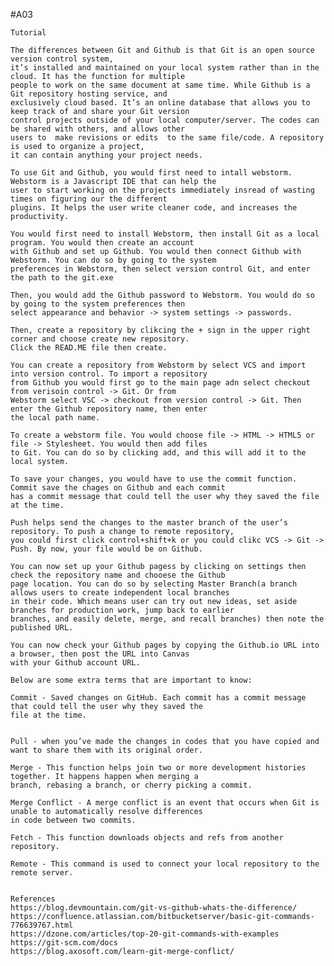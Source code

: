 #A03
<html>  
    <body> 
    <p> 
       
    Tutorial
        
    The differences between Git and Github is that Git is an open source version control system, 
    it’s installed and maintained on your local system rather than in the cloud. It has the function for multiple 
    people to work on the same document at same time. While Github is a Git repository hosting service, and 
    exclusively cloud based. It’s an online database that allows you to keep track of and share your Git version 
    control projects outside of your local computer/server. The codes can be shared with others, and allows other 
    users to  make revisions or edits  to the same file/code. A repository is used to organize a project, 
    it can contain anything your project needs. 
        
    To use Git and Github, you would first need to intall webstorm. Webstorm is a Javascript IDE that can help the
    user to start working on the projects immediately insread of wasting times on figuring our the different 
    plugins. It helps the user write cleaner code, and increases the productivity. 
        
    You would first need to install Webstorm, then install Git as a local program. You would then create an account
    with Github and set up Github. You would then connect Github with Webstorm. You can do so by going to the system
    preferences in Webstorm, then select version control Git, and enter the path to the git.exe
        
    Then, you would add the Github password to Webstorm. You would do so by going to the system preferences then 
    select appearance and behavior -> system settings -> passwords. 
        
    Then, create a repository by clikcing the + sign in the upper right corner and choose create new repository.
    Click the READ.ME file then create. 
       
    You can create a repository from Webstorm by select VCS and import into version control. To import a repository 
    from Github you would first go to the main page adn select checkout from verisoin control -> Git. Or from 
    Webstorm select VSC -> checkout from version control -> Git. Then enter the Github repository name, then enter 
    the local path name. 
       
    To create a webstorm file. You would choose file -> HTML -> HTML5 or file -> Stylesheet. You would then add files
    to Git. You can do so by clicking add, and this will add it to the local system. 
        
    To save your changes, you would have to use the commit function. Commit save the chages on Github and each commit
    has a commit message that could tell the user why they saved the file at the time.
       
    Push helps send the changes to the master branch of the user’s repository. To push a change to remote repository, 
    you could first click control+shift+k or you could clikc VCS -> Git -> Push. By now, your file would be on Github.
    
    You can now set up your Github pagess by clicking on settings then check the repository name and chooese the Github
    page location. You can do so by selecting Master Branch(a branch allows users to create independent local branches 
    in their code. Which means user can try out new ideas, set aside branches for production work, jump back to earlier 
    branches, and easily delete, merge, and recall branches) then note the published URL.
    
    You can now check your Github pages by copying the Github.io URL into a browser, then post the URL into Canvas
    with your Github account URL.
    
    Below are some extra terms that are important to know:
    
    Commit - Saved changes on GitHub. Each commit has a commit message that could tell the user why they saved the
    file at the time.
                

    Pull - when you’ve made the changes in codes that you have copied and want to share them with its original order.
                
    Merge - This function helps join two or more development histories together. It happens happen when merging a 
    branch, rebasing a branch, or cherry picking a commit.
                
    Merge Conflict - A merge conflict is an event that occurs when Git is unable to automatically resolve differences 
    in code between two commits.
                
    Fetch - This function downloads objects and refs from another repository.
                
    Remote - This command is used to connect your local repository to the remote server.
                
                
    References
    https://blog.devmountain.com/git-vs-github-whats-the-difference/
    https://confluence.atlassian.com/bitbucketserver/basic-git-commands-776639767.html
    https://dzone.com/articles/top-20-git-commands-with-examples
    https://git-scm.com/docs
    https://blog.axosoft.com/learn-git-merge-conflict/

   </p>
    </body>
</html>

